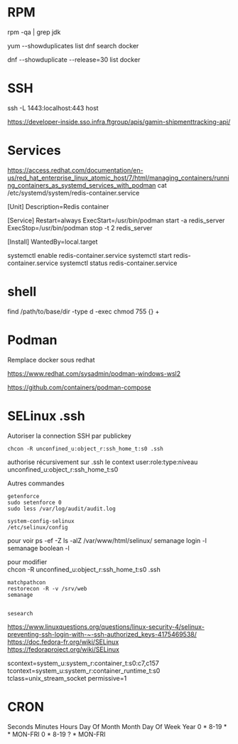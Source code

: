 
RPM
===
rpm -qa | grep jdk

yum --showduplicates list
dnf search docker

dnf --showduplicate --release=30 list docker


SSH
===
ssh -L 1443:localhost:443 host


https://developer-inside.sso.infra.ftgroup/apis/gamin-shipmenttracking-api/

Services
=========
https://access.redhat.com/documentation/en-us/red_hat_enterprise_linux_atomic_host/7/html/managing_containers/running_containers_as_systemd_services_with_podman
cat /etc/systemd/system/redis-container.service

[Unit]
Description=Redis container

[Service]
Restart=always
ExecStart=/usr/bin/podman start -a redis_server
ExecStop=/usr/bin/podman stop -t 2 redis_server

[Install]
WantedBy=local.target


systemctl enable redis-container.service
systemctl start redis-container.service
systemctl status redis-container.service


shell
=====
find /path/to/base/dir -type d -exec chmod 755 {} +


Podman
======
Remplace docker sous redhat

https://www.redhat.com/sysadmin/podman-windows-wsl2

https://github.com/containers/podman-compose

SELinux .ssh
============
Autoriser la connection SSH par publickey

    chcon -R unconfined_u:object_r:ssh_home_t:s0 .ssh

authorise récursivement sur .ssh le context user:role:type:niveau unconfined_u:object_r:ssh_home_t:s0


Autres commandes

    getenforce
    sudo setenforce 0
    sudo less /var/log/audit/audit.log

    system-config-selinux
    /etc/selinux/config
pour voir
    ps -ef -Z
    ls -alZ /var/www/html/selinux/
    semanage login -l
    semanage boolean -l

pour modifier    
    chcon -R unconfined_u:object_r:ssh_home_t:s0 .ssh

    matchpathcon
    restorecon -R -v /srv/web 
    semanage


    sesearch


https://www.linuxquestions.org/questions/linux-security-4/selinux-preventing-ssh-login-with-~-ssh-authorized_keys-4175469538/
https://doc.fedora-fr.org/wiki/SELinux
https://fedoraproject.org/wiki/SELinux


scontext=system_u:system_r:container_t:s0:c7,c157 
tcontext=system_u:system_r:container_runtime_t:s0 
tclass=unix_stream_socket permissive=1

CRON
====
Seconds 	Minutes 	Hours 	Day Of Month 	Month 	Day Of Week 	Year
0 * 8-19 * * MON-FRI
0 * 8-19 ? * MON-FRI
